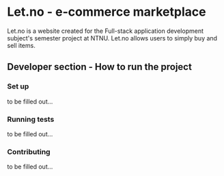 # Let.no - e-commerce marketplace
Let.no is a website created for the Full-stack application development subject's semester project at NTNU.
Let.no allows users to simply buy and sell items.


## Developer section - How to run the project
### Set up
to be filled out...

### Running tests
to be filled out...

### Contributing
to be filled out...

